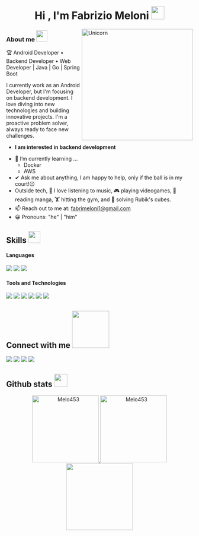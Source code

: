 <h1 align="center"><b>Hi , I'm Fabrizio Meloni </b><img src="https://media.giphy.com/media/hvRJCLFzcasrR4ia7z/giphy.gif" width="35"></h1>

<img align="right" width=300px alt="Unicorn" src="https://media.giphy.com/media/SWoSkN6DxTszqIKEqv/giphy.gif" />

<h3 style="border-bottom: none;">About me
  <img src="https://github.com/7oSkaaa/7oSkaaa/blob/main/Images/about_me.gif?raw=true" width="30px">
</h3>

🏆 Android Developer • Backend Developer • Web Developer | Java | Go | Spring Boot

I currently work as an Android Developer, but I'm focusing on backend development. I love diving into new technologies and building innovative projects. I'm a proactive problem solver, always ready to face new challenges.
* **I am interested in backend development**
- 🌱 I’m currently learning ...
  - Docker
  - AWS
- ✔ Ask me about anything, I am happy to help, only if the ball is in my court!😉<br>
- Outside tech, 🎵 I love listening to music, 🎮 playing videogames, 📖 reading manga, 🏋️ hitting the gym, and 🧩 solving Rubik's cubes.
- 📫 Reach out to me at: <a href="fabrimeloni1@gmail.com">fabrimeloni1@gmail.com</a>
- 😀 Pronouns: "he" | "him"

<h2> Skills <img src = "https://media2.giphy.com/media/QssGEmpkyEOhBCb7e1/giphy.gif?cid=ecf05e47a0n3gi1bfqntqmob8g9aid1oyj2wr3ds3mg700bl&rid=giphy.gif" width = 32px> </h2>
<h4> Languages </h4>
<span> 
  <img src="https://img.shields.io/badge/Java-ED8B00?style=for-the-badge&logo=java&logoColor=white">
  <img src="https://img.shields.io/badge/go-%2300ADD8.svg?style=for-the-badge&logo=go&logoColor=white">
  <img src="https://img.shields.io/badge/javascript-%23323330.svg?style=for-the-badge&logo=javascript&logoColor=%23F7DF1E">
</span>

<h4> Tools and Technologies </h4>
<span>
   <img src="https://img.shields.io/badge/spring-%236DB33F.svg?style=for-the-badge&logo=spring&logoColor=white">
  <img src="https://img.shields.io/badge/Git-F05032?style=for-the-badge&logo=git&logoColor=white">
  <img src="https://img.shields.io/badge/Xampp-F37623?style=for-the-badge&logo=xampp&logoColor=white">
  <img src="https://img.shields.io/badge/mysql-4479A1.svg?style=for-the-badge&logo=mysql&logoColor=white">
  <img src="https://img.shields.io/badge/jira-%230A0FFF.svg?style=for-the-badge&logo=jira&logoColor=white">
  <img src="https://img.shields.io/badge/Notion-%23000000.svg?style=for-the-badge&logo=notion&logoColor=white">
</span>

<h2> Connect with me <img src='https://raw.githubusercontent.com/ShahriarShafin/ShahriarShafin/main/Assets/handshake.gif' width="100px"> </h2>
<div> 
  
  <a href="https://www.instagram.com/fabrimeloni_/" target="_blank"><img src="https://img.shields.io/badge/-Instagram-%23E4405F?style=for-the-badge&logo=instagram&logoColor=white" target="_blank"></a>
 <a href="https://discord.gg/Mel0#4096" target="_blank"><img src="https://img.shields.io/badge/Discord-7289DA?style=for-the-badge&logo=discord&logoColor=white" target="_blank"></a> 
  <a href = "mailto:fabrimeloni1@gmail.com"><img src="https://img.shields.io/badge/-Gmail-%23333?style=for-the-badge&logo=gmail&logoColor=white" target="_blank"></a>
  <a href="https://www.linkedin.com/in/fabrizio-meloni-4126711b7/" target="_blank"><img src="https://img.shields.io/badge/-LinkedIn-%230077B5?style=for-the-badge&logo=linkedin&logoColor=white" target="_blank"></a> 

</div>

<h2> Github stats <img src="https://media.giphy.com/media/iY8CRBdQXODJSCERIr/giphy.gif" width="35"> </h2>
<div align="center">
  <a href="https://github.com/Melo453">
  <img height="180em" src="https://github-readme-stats.vercel.app/api?username=Melo453&theme=react&show_icons=true&include_all_commits=true" alt="Melo453"/>
  <img height="180em" src="https://github-readme-stats.vercel.app/api/top-langs/?username=Melo453&theme=react&layout=compact" alt="Melo453"/>
  <img height="180em" src="https://git-hub-streak-stats.vercel.app?user=Melo453&theme=react"/>
</div>
